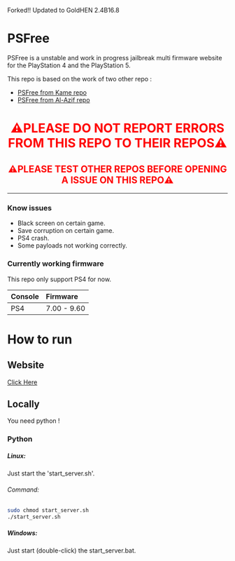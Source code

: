 Forked!!
Updated to GoldHEN 2.4B16.8

# PSFree
PSFree is a unstable and work in progress jailbreak multi firmware website for the PlayStation 4 and the PlayStation 5.

This repo is based on the work of two other repo :
- [PSFree from Kame repo](https://github.com/kmeps4/PSFree) 
- [PSFree from Al-Azif repo](https://github.com/Al-Azif/psfree-lapse)

<h1 style="color:red;text-align:center;">⚠️PLEASE DO NOT REPORT ERRORS FROM THIS REPO TO THEIR REPOS⚠️</h1>

<h2 style="color:red;text-align:center;">⚠️PLEASE TEST OTHER REPOS BEFORE OPENING A ISSUE ON THIS REPO⚠️</h2>

___

### Know issues
- Black screen on certain game.
- Save corruption on certain game.
- PS4 crash.
- Some payloads not working correctly.

### Currently working firmware

This repo only support PS4 for now.


| Console | Firmware |
|:------ |:----------|
| PS4 | 7.00 - 9.60 |


# How to run

## Website
[Click Here](https://moamendigitech.github.io/PSFreee/)

## Locally

You need python !

### Python
##### Linux:
Just start the 'start_server.sh'.

###### Command:
```bash
sudo chmod start_server.sh
./start_server.sh
```
##### Windows:
Just start (double-click) the start_server.bat.
